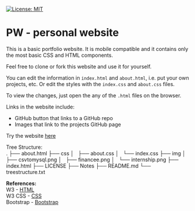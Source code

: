 [![License: MIT](https://img.shields.io/badge/License-MIT-blue.svg)](https://opensource.org/licenses/MIT)  
# PW - personal website  


This is a basic portfolio website. It is mobile compatible and it contains only
the most basic CSS and HTML components.  


Feel free to clone or fork this website and use it for yourself.   

You can edit the information in `index.html` and `about.html`, i.e. put your own projects, etc. Or edit the
styles with the `index.css` and `about.css` files.  

To view the changes, just open the any of the `.html` files on the browser.    

Links in the website include:   
- GitHub button that links to a GitHub repo    
- Images that link to the projects GitHub page  
  
Try the website [here](https://arcelioeperez.github.io/pw/)  

Tree Structure:  
.
├── about.html
├── css
│   ├── about.css
│   └── index.css
├── img
│   ├── csvtomysql.png
│   ├── financee.png
│   └── internship.png
├── index.html
├── LICENSE
├── Notes
├── README.md
└── treestructure.txt  
  
  
**References:**  
W3 - [HTML](https://www.w3schools.com/html/)    
W3 CSS - [CSS](https://www.w3schools.com/w3css/defaulT.asp)    
Bootstrap - [Bootstrap](https://getbootstrap.com/)  
